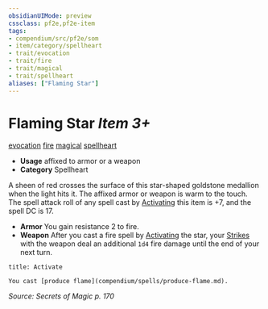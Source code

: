 ```yaml
---
obsidianUIMode: preview
cssclass: pf2e,pf2e-item
tags:
- compendium/src/pf2e/som
- item/category/spellheart
- trait/evocation
- trait/fire
- trait/magical
- trait/spellheart
aliases: ["Flaming Star"]
---
```

# Flaming Star *Item 3+*  
[evocation](rules/traits/evocation.md "Evocation School Trait")  [fire](rules/traits/fire.md "Fire Energy & Element Trait")  [magical](rules/traits/magical.md "Magical Item Trait")  [spellheart](rules/traits/spellheart-som.md "Spellheart Equipment Trait")  

- **Usage** affixed to armor or a weapon
- **Category** Spellheart

A sheen of red crosses the surface of this star-shaped goldstone medallion when the light hits it. The affixed armor or weapon is warm to the touch. The spell attack roll of any spell cast by [Activating](rules/actions/activate-an-item.md) this item is +7, and the spell DC is 17.

- **Armor** You gain resistance 2 to fire.
- **Weapon** After you cast a fire spell by [Activating](rules/actions/activate-an-item.md) the star, your [Strikes](rules/actions/strike.md) with the weapon deal an additional `1d4` fire damage until the end of your next turn.

```ad-embed-ability
title: Activate

You cast [produce flame](compendium/spells/produce-flame.md).
```

*Source: Secrets of Magic p. 170*